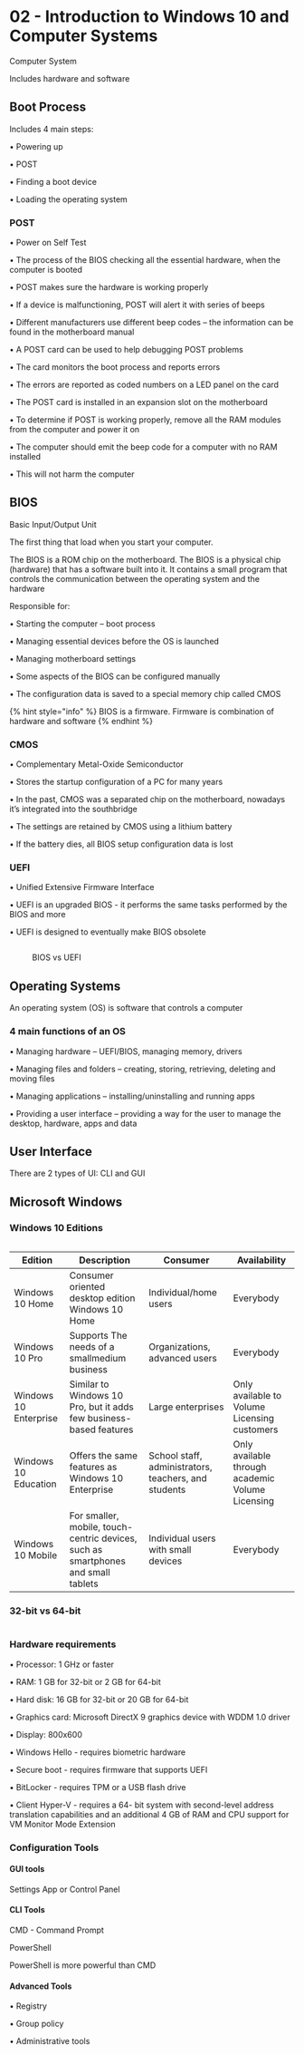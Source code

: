 # 02 - Introduction to Windows 10 and Computer Systems

Computer System

Includes hardware and software

## Boot Process

Includes 4 main steps:

• Powering up&#x20;

• POST&#x20;

• Finding a boot device&#x20;

• Loading the operating system

### POST

• Power on Self Test&#x20;

• The process of the BIOS checking all the essential hardware, when the computer is booted&#x20;

• POST makes sure the hardware is working properly

• If a device is malfunctioning, POST will alert it with series of beeps&#x20;

• Different manufacturers use different beep codes – the information can be found in the motherboard manual

• A POST card can be used to help debugging POST problems&#x20;

• The card monitors the boot process and reports errors&#x20;

• The errors are reported as coded numbers on a LED panel on the card

• The POST card is installed in an expansion slot on the motherboard

• To determine if POST is working properly, remove all the RAM modules from the computer and power it on&#x20;

• The computer should emit the beep code for a computer with no RAM installed&#x20;

• This will not harm the computer

## BIOS

Basic Input/Output Unit

The first thing that load when you start your computer.

The BIOS is a ROM chip on the motherboard. The BIOS is a physical chip (hardware) that has a software built into it. It contains a small program that controls the communication between the operating system and the hardware

Responsible for:

• Starting the computer – boot process&#x20;

• Managing essential devices before the OS is launched&#x20;

• Managing motherboard settings

• Some aspects of the BIOS can be configured manually&#x20;

• The configuration data is saved to a special memory chip called CMOS

{% hint style="info" %}
BIOS is a firmware. Firmware is combination of hardware and software
{% endhint %}

### CMOS

• Complementary Metal-Oxide Semiconductor&#x20;

• Stores the startup configuration of a PC for many years&#x20;

• In the past, CMOS was a separated chip on the motherboard, nowadays it’s integrated into the southbridge

• The settings are retained by CMOS using a lithium battery&#x20;

• If the battery dies, all BIOS setup configuration data is lost

### UEFI

• Unified Extensive Firmware Interface&#x20;

• UEFI is an upgraded BIOS - it performs the same tasks performed by the BIOS and more&#x20;

• UEFI is designed to eventually make BIOS obsolete

<figure><img src="../../.gitbook/assets/image (3) (1).png" alt=""><figcaption><p>BIOS vs UEFI</p></figcaption></figure>

## Operating Systems

An operating system (OS) is software that controls a computer

### 4 main functions of an OS

• Managing hardware – UEFI/BIOS, managing memory, drivers&#x20;

• Managing files and folders – creating, storing, retrieving, deleting and moving files&#x20;

• Managing applications – installing/uninstalling and running apps&#x20;

• Providing a user interface – providing a way for the user to manage the desktop, hardware, apps and data

## User Interface

There are 2 types of UI: CLI and GUI

## Microsoft Windows

### Windows 10 Editions

<figure><img src="../../.gitbook/assets/image (5) (1).png" alt=""><figcaption></figcaption></figure>

| Edition               | Description                                                                       | Consumer                                             | Availability                                     |
| --------------------- | --------------------------------------------------------------------------------- | ---------------------------------------------------- | ------------------------------------------------ |
| Windows 10 Home       | Consumer oriented desktop edition Windows 10 Home                                 | Individual/home users                                | Everybody                                        |
| Windows 10 Pro        | Supports The needs of a smallmedium business                                      | Organizations, advanced users                        | Everybody                                        |
| Windows 10 Enterprise | Similar to Windows 10 Pro, but it adds few business-based features                | Large enterprises                                    | Only available to Volume Licensing customers     |
| Windows 10 Education  | Offers the same features as Windows 10 Enterprise                                 | School staff, administrators, teachers, and students | Only available through academic Volume Licensing |
| Windows 10 Mobile     | For smaller, mobile, touch-centric devices, such as smartphones and small tablets | Individual users with small devices                  | Everybody                                        |

### 32-bit vs 64-bit

<figure><img src="../../.gitbook/assets/image (6).png" alt=""><figcaption></figcaption></figure>

### Hardware requirements

• Processor: 1 GHz or faster&#x20;

• RAM: 1 GB for 32-bit or 2 GB for 64-bit&#x20;

• Hard disk: 16 GB for 32-bit or 20 GB for 64-bit&#x20;

• Graphics card: Microsoft DirectX 9 graphics device with WDDM 1.0 driver&#x20;

• Display: 800x600

• Windows Hello - requires biometric hardware&#x20;

• Secure boot - requires firmware that supports UEFI&#x20;

• BitLocker - requires TPM or a USB flash drive&#x20;

• Client Hyper-V - requires a 64- bit system with second-level address translation capabilities and an additional 4 GB of RAM and CPU support for VM Monitor Mode Extension

### Configuration Tools

#### GUI tools

Settings App or Control Panel

#### CLI Tools

CMD - Command Prompt

PowerShell

PowerShell is more powerful than CMD

#### Advanced Tools

• Registry&#x20;

• Group policy&#x20;

• Administrative tools
